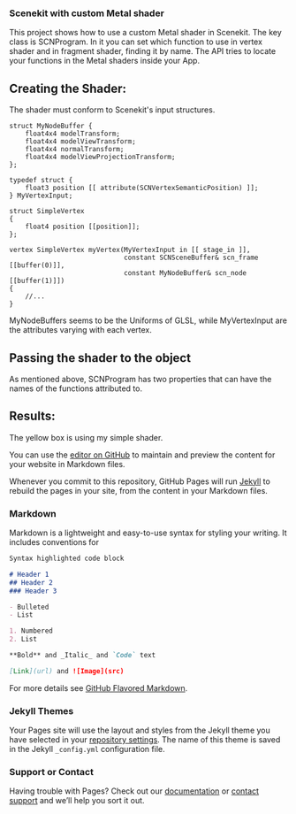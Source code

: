 ### Scenekit with custom Metal shader

This project shows how to use a custom Metal shader in Scenekit. The key class is SCNProgram. In it you can set which function to use in vertex shader and in fragment shader, finding it by name. The API tries to locate your functions in the Metal shaders inside your App.

## Creating the Shader:

The shader must conform to Scenekit's input structures. 
```
struct MyNodeBuffer {
    float4x4 modelTransform;
    float4x4 modelViewTransform;
    float4x4 normalTransform;
    float4x4 modelViewProjectionTransform;
};

typedef struct {
    float3 position [[ attribute(SCNVertexSemanticPosition) ]];
} MyVertexInput;

struct SimpleVertex
{
    float4 position [[position]];
};

vertex SimpleVertex myVertex(MyVertexInput in [[ stage_in ]],
                             constant SCNSceneBuffer& scn_frame [[buffer(0)]],
                             constant MyNodeBuffer& scn_node [[buffer(1)]])
{
    //...
}
```
MyNodeBuffers seems to be the Uniforms of GLSL, while MyVertexInput are the attributes varying with each vertex.

## Passing the shader to the object
As mentioned above, SCNProgram has two properties that can have the names of the functions attributed to.

## Results:
The yellow box is using my simple shader.



You can use the [editor on GitHub](https://github.com/dongeronimo/ios-scenekit-custom-shader/edit/master/README.md) to maintain and preview the content for your website in Markdown files.

Whenever you commit to this repository, GitHub Pages will run [Jekyll](https://jekyllrb.com/) to rebuild the pages in your site, from the content in your Markdown files.

### Markdown

Markdown is a lightweight and easy-to-use syntax for styling your writing. It includes conventions for

```markdown
Syntax highlighted code block

# Header 1
## Header 2
### Header 3

- Bulleted
- List

1. Numbered
2. List

**Bold** and _Italic_ and `Code` text

[Link](url) and ![Image](src)
```

For more details see [GitHub Flavored Markdown](https://guides.github.com/features/mastering-markdown/).

### Jekyll Themes

Your Pages site will use the layout and styles from the Jekyll theme you have selected in your [repository settings](https://github.com/dongeronimo/ios-scenekit-custom-shader/settings). The name of this theme is saved in the Jekyll `_config.yml` configuration file.

### Support or Contact

Having trouble with Pages? Check out our [documentation](https://help.github.com/categories/github-pages-basics/) or [contact support](https://github.com/contact) and we’ll help you sort it out.
